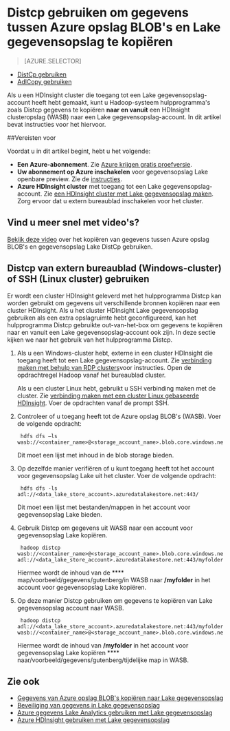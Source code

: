 <properties
   pageTitle="Gegevens kopiëren naar en vanuit WASB in Lake gegevensopslag met Distcp | Microsoft Azure"
   description="Distcp gebruiken om gegevens te kopiëren naar en vanuit Azure opslag BLOB's naar Lake gegevensopslag"
   services="data-lake-store"
   documentationCenter=""
   authors="nitinme"
   manager="jhubbard"
   editor="cgronlun"/>

<tags
   ms.service="data-lake-store"
   ms.devlang="na"
   ms.topic="article"
   ms.tgt_pltfrm="na"
   ms.workload="big-data"
   ms.date="10/28/2016"
   ms.author="nitinme"/>

# <a name="use-distcp-to-copy-data-between-azure-storage-blobs-and-data-lake-store"></a>Distcp gebruiken om gegevens tussen Azure opslag BLOB's en Lake gegevensopslag te kopiëren

> [AZURE.SELECTOR]
- [DistCp gebruiken](data-lake-store-copy-data-wasb-distcp.md)
- [AdlCopy gebruiken](data-lake-store-copy-data-azure-storage-blob.md)


Als u een HDInsight cluster die toegang tot een Lake gegevensopslag-account heeft hebt gemaakt, kunt u Hadoop-systeem hulpprogramma's zoals Distcp gegevens te kopiëren **naar en vanuit** een HDInsight clusteropslag (WASB) naar een Lake gegevensopslag-account. In dit artikel bevat instructies voor het hiervoor.

##<a name="prerequisites"></a>Vereisten voor

Voordat u in dit artikel begint, hebt u het volgende:

- **Een Azure-abonnement**. Zie [Azure krijgen gratis proefversie](https://azure.microsoft.com/pricing/free-trial/).
- **Uw abonnement op Azure inschakelen** voor gegevensopslag Lake openbare preview. Zie de [instructies](data-lake-store-get-started-portal.md#signup).
- **Azure HDInsight cluster** met toegang tot een Lake gegevensopslag-account. Zie [een HDInsight cluster met Lake gegevensopslag maken](data-lake-store-hdinsight-hadoop-use-portal.md). Zorg ervoor dat u extern bureaublad inschakelen voor het cluster.

## <a name="do-you-learn-fast-with-videos"></a>Vind u meer snel met video's?

[Bekijk deze video](https://mix.office.com/watch/1liuojvdx6sie) over het kopiëren van gegevens tussen Azure opslag BLOB's en gegevensopslag Lake DistCp gebruiken.

## <a name="use-distcp-from-remote-desktop-windows-cluster-or-ssh-linux-cluster"></a>Distcp van extern bureaublad (Windows-cluster) of SSH (Linux cluster) gebruiken

Er wordt een cluster HDInsight geleverd met het hulpprogramma Distcp kan worden gebruikt om gegevens uit verschillende bronnen kopiëren naar een cluster HDInsight. Als u het cluster HDInsight Lake gegevensopslag gebruiken als een extra opslagruimte hebt geconfigureerd, kan het hulpprogramma Distcp gebruikte out-van-het-box om gegevens te kopiëren naar en vanuit een Lake gegevensopslag-account ook zijn. In deze sectie kijken we naar het gebruik van het hulpprogramma Distcp.

1. Als u een Windows-cluster hebt, externe in een cluster HDInsight die toegang heeft tot een Lake gegevensopslag-account. Zie [verbinding maken met behulp van RDP clusters](../hdinsight/hdinsight-administer-use-management-portal.md#connect-to-clusters-using-rdp)voor instructies. Open de opdrachtregel Hadoop vanaf het bureaublad cluster.

    Als u een cluster Linux hebt, gebruikt u SSH verbinding maken met de cluster. Zie [verbinding maken met een cluster Linux gebaseerde HDInsight](../hdinsight/hdinsight-hadoop-linux-use-ssh-unix.md#connect-to-a-linux-based-hdinsight-cluster). Voer de opdrachten vanaf de prompt SSH.

3. Controleer of u toegang heeft tot de Azure opslag BLOB's (WASB). Voer de volgende opdracht:

        hdfs dfs –ls wasb://<container_name>@<storage_account_name>.blob.core.windows.net/

    Dit moet een lijst met inhoud in de blob storage bieden.

4. Op dezelfde manier verifiëren of u kunt toegang heeft tot het account voor gegevensopslag Lake uit het cluster. Voer de volgende opdracht:

        hdfs dfs -ls adl://<data_lake_store_account>.azuredatalakestore.net:443/

    Dit moet een lijst met bestanden/mappen in het account voor gegevensopslag Lake bieden.

5. Gebruik Distcp om gegevens uit WASB naar een account voor gegevensopslag Lake kopiëren.

        hadoop distcp wasb://<container_name>@<storage_account_name>.blob.core.windows.net/example/data/gutenberg adl://<data_lake_store_account>.azuredatalakestore.net:443/myfolder

    Hiermee wordt de inhoud van de **** map/voorbeeld/gegevens/gutenberg/in WASB naar **/myfolder** in het account voor gegevensopslag Lake kopiëren.

6. Op deze manier Distcp gebruiken om gegevens te kopiëren van Lake gegevensopslag account naar WASB.

        hadoop distcp adl://<data_lake_store_account>.azuredatalakestore.net:443/myfolder wasb://<container_name>@<storage_account_name>.blob.core.windows.net/example/data/gutenberg

    Hiermee wordt de inhoud van **/myfolder** in het account voor gegevensopslag Lake kopiëren **** naar/voorbeeld/gegevens/gutenberg/tijdelijke map in WASB.

## <a name="see-also"></a>Zie ook

- [Gegevens van Azure opslag BLOB's kopiëren naar Lake gegevensopslag](data-lake-store-copy-data-azure-storage-blob.md)
- [Beveiliging van gegevens in Lake gegevensopslag](data-lake-store-secure-data.md)
- [Azure gegevens Lake Analytics gebruiken met Lake gegevensopslag](../data-lake-analytics/data-lake-analytics-get-started-portal.md)
- [Azure HDInsight gebruiken met Lake gegevensopslag](data-lake-store-hdinsight-hadoop-use-portal.md)
